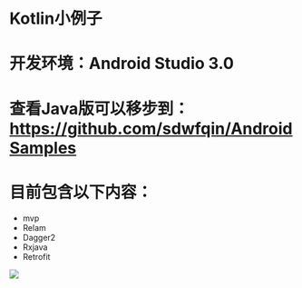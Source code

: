 # Kotlin小例子
# 开发环境：Android Studio 3.0
# 查看Java版可以移步到：https://github.com/sdwfqin/AndroidSamples
# 目前包含以下内容：

- mvp
- Relam
- Dagger2
- Rxjava
- Retrofit

![](http://sdwfqin1-1252249614.costj.myqcloud.com/blog/kotlinandroid2017052101.gif)
